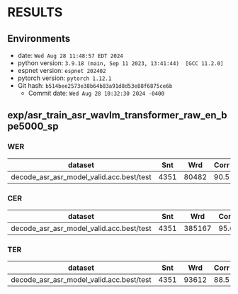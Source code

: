 <!-- Generated by scripts/utils/show_asr_result.sh -->
# RESULTS
## Environments
- date: `Wed Aug 28 11:48:57 EDT 2024`
- python version: `3.9.18 (main, Sep 11 2023, 13:41:44)  [GCC 11.2.0]`
- espnet version: `espnet 202402`
- pytorch version: `pytorch 1.12.1`
- Git hash: `b514bee2573e38b64b83a91d8d53e88f6875ce6b`
  - Commit date: `Wed Aug 28 10:32:30 2024 -0400`

## exp/asr_train_asr_wavlm_transformer_raw_en_bpe5000_sp
### WER

|dataset|Snt|Wrd|Corr|Sub|Del|Ins|Err|S.Err|
|---|---|---|---|---|---|---|---|---|
|decode_asr_asr_model_valid.acc.best/test|4351|80482|90.5|7.8|1.7|1.3|10.9|62.9|

### CER

|dataset|Snt|Wrd|Corr|Sub|Del|Ins|Err|S.Err|
|---|---|---|---|---|---|---|---|---|
|decode_asr_asr_model_valid.acc.best/test|4351|385167|95.6|2.1|2.3|1.7|6.1|62.9|

### TER

|dataset|Snt|Wrd|Corr|Sub|Del|Ins|Err|S.Err|
|---|---|---|---|---|---|---|---|---|
|decode_asr_asr_model_valid.acc.best/test|4351|93612|88.5|6.9|4.6|1.5|13.0|62.9|

